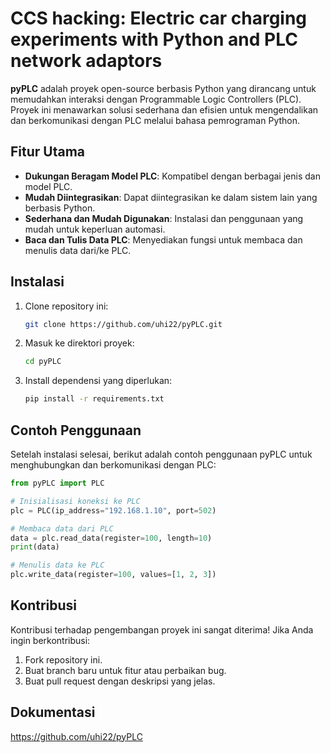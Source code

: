
# CCS hacking: Electric car charging experiments with Python and PLC network adaptors

**pyPLC** adalah proyek open-source berbasis Python yang dirancang untuk memudahkan interaksi dengan Programmable Logic Controllers (PLC). Proyek ini menawarkan solusi sederhana dan efisien untuk mengendalikan dan berkomunikasi dengan PLC melalui bahasa pemrograman Python.

## Fitur Utama
- **Dukungan Beragam Model PLC**: Kompatibel dengan berbagai jenis dan model PLC.
- **Mudah Diintegrasikan**: Dapat diintegrasikan ke dalam sistem lain yang berbasis Python.
- **Sederhana dan Mudah Digunakan**: Instalasi dan penggunaan yang mudah untuk keperluan automasi.
- **Baca dan Tulis Data PLC**: Menyediakan fungsi untuk membaca dan menulis data dari/ke PLC.

## Instalasi
1. Clone repository ini:
   ```bash
   git clone https://github.com/uhi22/pyPLC.git
   ```
2. Masuk ke direktori proyek:
   ```bash
   cd pyPLC
   ```
3. Install dependensi yang diperlukan:
   ```bash
   pip install -r requirements.txt
   ```

## Contoh Penggunaan
Setelah instalasi selesai, berikut adalah contoh penggunaan pyPLC untuk menghubungkan dan berkomunikasi dengan PLC:

```python
from pyPLC import PLC

# Inisialisasi koneksi ke PLC
plc = PLC(ip_address="192.168.1.10", port=502)

# Membaca data dari PLC
data = plc.read_data(register=100, length=10)
print(data)

# Menulis data ke PLC
plc.write_data(register=100, values=[1, 2, 3])
```

## Kontribusi
Kontribusi terhadap pengembangan proyek ini sangat diterima! Jika Anda ingin berkontribusi:
1. Fork repository ini.
2. Buat branch baru untuk fitur atau perbaikan bug.
3. Buat pull request dengan deskripsi yang jelas.

## Dokumentasi
https://github.com/uhi22/pyPLC


